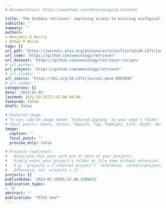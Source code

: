 ```yaml
---
# Documentation: https://wowchemy.com/docs/managing-content/

title: 'The EcoData retriever: improving access to existing ecological data'
subtitle: ''
summary: ''
authors:
- Benjamin D Morris
- Ethan P White
tags: []
url_pdf: 'https://journals.plos.org/plosone/article/file?id=10.1371/journal.pone.0065848&type=printable'
url_code: 'https://github.com/weecology/retriever'
url_dataset: 'https://github.com/weecology/retriever-recipes'
# url_poster: ''
url_project: 'https://github.com/weecology/retriever'
# url_slides: ''
url_source: 'https://doi.org/10.1371/journal.pone.0065848'
# url_video: ''
categories: []
date: '2013-01-01'
lastmod: 2021-10-25T17:47:00-04:00
featured: false
draft: false

# Featured image
# To use, add an image named `featured.jpg/png` to your page's folder.
# Focal points: Smart, Center, TopLeft, Top, TopRight, Left, Right, BottomLeft, Bottom, BottomRight.
image:
  caption: ''
  focal_point: ''
  preview_only: false

# Projects (optional).
#   Associate this post with one or more of your projects.
#   Simply enter your project's folder or file name without extension.
#   E.g. `projects = ["internal-project"]` references `content/project/deep-learning/index.md`.
#   Otherwise, set `projects = []`.
projects: []
publishDate: '2023-07-19T01:37:46.378925Z'
publication_types:
- '2'
abstract: ''
publication: '*PloS one*'
---
```


